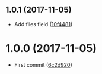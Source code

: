 <a name="1.0.1"></a>
## 1.0.1 (2017-11-05)

* Add files field ([10f4481](https://github.com/kikobeats/normalize-value/commit/10f4481))



<a name="1.0.0"></a>
# 1.0.0 (2017-11-05)

* First commit ([6c2d920](https://github.com/kikobeats/normalize-value/commit/6c2d920))



